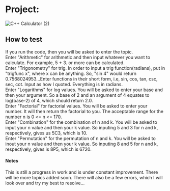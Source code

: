 # Project:
![C++ Calculator (2)](https://user-images.githubusercontent.com/98252856/152134502-1fb77608-0f36-4286-b5e6-c763df57077b.png)


## How to test
If you run the code, then you will be asked to enter the topic.\
Enter "Arithmetic" for arithmetic and then input whatever you want to calculate. For example, 5 + 3. or more can be calculated.\
Enter "Trigonometry" for trig. In order to input a trig function(radians), put in "trigfunc x", where x can be anything. So, "sin 4" would return 0.7568024953...Enter functions in their short form, i.e, sin, cos, tan, csc, sec, cot. Input as how I quoted. Everything is in radians.\
Enter "Logarithms" for log values. You will be asked to enter your base and then your argument. So a base of 2 and an argument of 4 equates to log(base-2) of 4, which should return 2.0.\
Enter "Factorial" for factorial values. You will be asked to enter your number. It will then return the factorial to you. The acceptable range for the number n is 0 <= n <= 170.\
Enter "Combination" for the combination of n and k. You will be asked to input your n value and then your k value. So inputing 5 and 3 for n and k, respectively, gives us 5C3, which is 10.\
Enter "Permutation" for the permutation of n and k. You will be asked to inout your n value and then your k value. So inputing 8 and 5 for n and k, respectively, gives is 8P5, which is 6720.
#### Notes
This is still a progress in work and is under constant improvement. There will be more topics added soon. There will also be a few errors, which I will look over and try my best to resolve...
